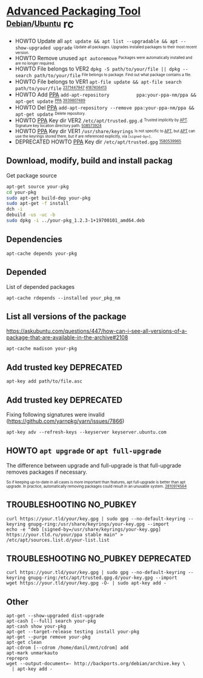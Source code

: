 # [Advanced Packaging Tool][APT] <sup><sub>[Debian][]/[Ubuntu][]</sub></sup> rc

[apt]: https://en.wikipedia.org/wiki/APT_(software) "Advanced Packaging Tool"
[debian]: https://github.com/debian
[ubuntu]: https://github.com/ubuntu

* HOWTO Update all      `apt update && apt list --upgradable && apt --show-upgraded upgrade` <sup><sub>Update all packages. Upgrades installed packages to their most recent version.</sub></sup>
* HOWTO Remove unused   `apt autoremove`  <sup><sub>Packages were automatically installed and are no longer required.</sub></sup>
* HOWTO File belongs to VER2 `dpkg -S path/to/your/file || dpkg --search path/to/your/file` <sup><sub>File belongs to package. Find out what package contains a file.</sub></sup>
* HOWTO File belongs to VER1 `apt-file update && apt-file search path/to/your/file`         <sup><sub>[2371447947][] [4187406413][]</sub></sup>
* HOWTO Add [PPA][]     `add-apt-repository          ppa:your-ppa-nm/ppa && apt-get update`  <sup><sub>[PPA][] [3939807489][]</sub></sup>
* HOWTO Del [PPA][]     `add-apt-repository --remove ppa:your-ppa-nm/ppa && apt-get update`  <sup><sub>Delete repository.</sub></sup>
* HOWTO [PPA][] Key dir VER2 `/etc/apt/trusted.gpg.d` <sup><sub>Trusted implicitly by [APT][]. Signature key location directory path. [508573924][]</sub></sup>
* HOWTO [PPA][] Key dir VER1 `/usr/share/keyrings`    <sup><sub>Is not specific to [APT][], but [APT][] can use the keyrings stored there, but if are referenced explicitly, via `[signed-by=]`.</sub></sup>
* DEPRECATED HOWTO [PPA][] Key dir `/etc/apt/trusted.gpg` <sup><sub>[1580539965][]</sub></sup>

[ppa]: https://help.launchpad.net/Packaging/PPA "Personal Package Archive"
[1580539965]: https://askubuntu.com/questions/1436343/move-keys-from-legacy-trusted-gpg-to-usr-share-keyrings-for-ubuntu-sources-as-we#1436346
[2371447947]: https://cyberciti.biz/faq/equivalent-of-rpm-qf-command
[3939807489]: https://launchpad.net/ubuntu/+ppas
[4187406413]: http://debian-administration.org/articles/334
[508573924]: https://reddit.com/r/linux4noobs/comments/1bvpwhe/comment/ky3a235

## Download, modify, build and install packag

Get package source

```sh
apt-get source your-pkg
cd your-pkg
sudo apt-get build-dep your-pkg
sudo apt-get -f install
dch -i
debuild -us -uc -b
sudo dpkg -i ../your-pkg_1.2.3-1+19700101_amd64.deb
```

## Dependencies

    apt-cache depends your-pkg

## Depended

List of depended packages

    apt-cache rdepends --installed your_pkg_nm

## List all versions of the package

<https://askubuntu.com/questions/447/how-can-i-see-all-versions-of-a-package-that-are-available-in-the-archive#2108>

    apt-cache madison your-pkg

## Add trusted key DEPRECATED

    apt-key add path/to/file.asc

## Add trusted key DEPRECATED

Fixing following signatures were invalid (https://github.com/yarnpkg/yarn/issues/7866)

    apt-key adv --refresh-keys --keyserver keyserver.ubuntu.com

## HOWTO `apt upgrade` or `apt full-upgrade`

The difference between upgrade and full-upgrade
is that full-upgrade removes packages if necessary.

<sup><sub>So if keeping up-to-date in all cases
is more important than features, apt full-upgrade is better than apt upgrade.
In practice, automatically removing packages could result in an unusable system.
[2810974564][]</sub></sup>

[2810974564]: https://unix.stackexchange.com/questions/756169/apt-upgrade-or-apt-full-upgrade#756170

## TROUBLESHOOTING NO_PUBKEY

    curl https://your.tld/your/key.gpg | sudo gpg --no-default-keyring --keyring gnupg-ring:/usr/share/keyrings/your-key.gpg --import
    echo -e "deb [signed-by=/usr/share/keyrings/your-key.gpg] https://your.tld.ru/your/ppa stable main" > /etc/apt/sources.list.d/your-list.list

## TROUBLESHOOTING NO_PUBKEY DEPRECATED

    curl https://your.tld/your/key.gpg | sudo gpg --no-default-keyring --keyring gnupg-ring:/etc/apt/trusted.gpg.d/your-key.gpg --import
    wget https://your.tld/your/key.gpg -O- | sudo apt-key add - 

## Other

    apt-get --show-upgraded dist-upgrade
    apt-cash [--full] search your-pkg
    apt-cash show your-pkg
    apt-get --target-release testing install your-pkg
    apt-get --purge remove your-pkg
    apt-get clean
    apt-cdrom [--cdrom /home/danil/mnt/cdrom] add
    apt-mark unmarkauto
    reprepro
    wget --output-document=- http://backports.org/debian/archive.key \
      | apt-key add -
